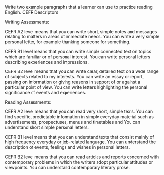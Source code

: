 Write two example paragraphs that a learner can use to practice reading English.
CEFR Descriptors

Writing Assessments:

CEFR A2 level means that you can write short, simple notes and messages relating to matters in areas of immediate needs. You can write a very simple personal letter, for example thanking someone for something.

CEFR B1 level means that you can write simple connected text on topics which are familiar or of personal interest. You can write personal letters describing experiences and impressions.

CEFR B2 level means that you can write clear, detailed text on a wide range of subjects related to my interests. You can write an essay or report, passing on information or giving reasons in support of or against a particular point of view. You can write letters highlighting the personal significance of events and experiences.

Reading Assessments:

CEFR A2 level means that you can read very short, simple texts. You can find specific, predictable information in simple everyday material such as advertisements, prospectuses, menus and timetables and You can understand short simple personal letters.

CEFR B1 level means that you can understand texts that consist mainly of high frequency everyday or job-related language. You can understand the description of events, feelings and wishes in personal letters.

CEFR B2 level means that you can read articles and reports concerned with contemporary problems in which the writers adopt particular attitudes or viewpoints. You can understand contemporary literary prose.